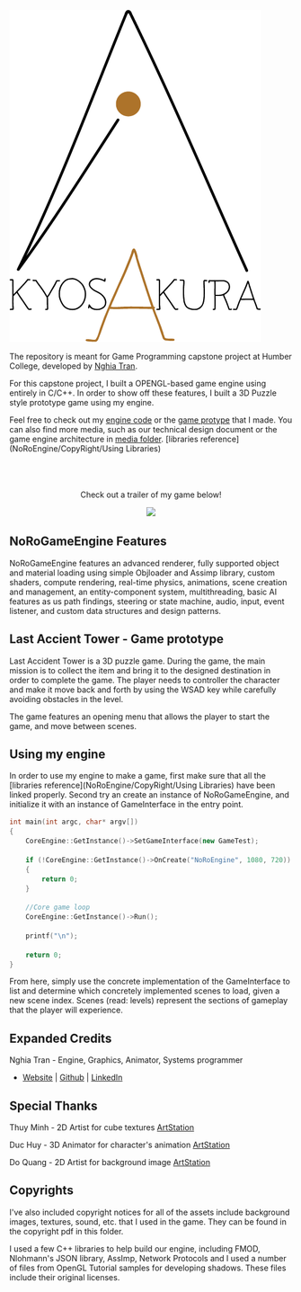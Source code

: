 ![NoRo Logo](/Media/logo.png)

The repository is meant for Game Programming capstone project at Humber College, developed by [Nghia Tran](http://kyosakura94.com/). 

For this capstone project, I built a OPENGL-based game engine using entirely in C/C++. In order to show off these features, I built a 3D Puzzle style prototype game using my engine.

Feel free to check out my [engine code](NoRoEngine/NoRoEngine/Engine/) or the [game protype](NoRoEngine/NoRoEngine/Game/) that I made. You can also find more media, such as our technical design document or the game engine architecture in [media folder](/Media). [libraries reference](NoRoEngine/CopyRight/Using Libraries)
<br></br>
<br></br>
<p align="center">Check out a trailer of my game below!</p>
<p align="center"><a href="https://youtu.be/c22WljzI1EA"><img src="http://i3.ytimg.com/vi/c22WljzI1EA/maxresdefault.jpg"></a></p>

## NoRoGameEngine Features

NoRoGameEngine features an advanced renderer, fully supported object and material loading using simple Objloader and Assimp library, custom shaders, compute rendering, real-time physics, animations, scene creation and management, an entity-component system, multithreading, basic AI features as us path findings, steering or state machine, audio, input,  event listener, and custom data structures and design patterns. 

## Last Accient Tower - Game prototype

Last Accident Tower is a 3D puzzle game. During the game, the main mission is to collect the item and bring it to the designed destination in order to complete the game. The player needs to controller the character and make it move back and forth by using the WSAD key while carefully avoiding obstacles in the level. 

The game features an opening menu that allows the player to start the game, and move between scenes.

## Using my engine

In order to use my engine to make a game, first make sure that all the [libraries reference](NoRoEngine/CopyRight/Using Libraries) have been linked properly. Second try an create an instance of NoRoGameEngine, and initialize it with an instance of GameInterface in the entry point.

```C++
int main(int argc, char* argv[]) 
{
	CoreEngine::GetInstance()->SetGameInterface(new GameTest);

	if (!CoreEngine::GetInstance()->OnCreate("NoRoEngine", 1080, 720))
	{
		return 0;
	}

	//Core game loop
	CoreEngine::GetInstance()->Run();

	printf("\n");

	return 0;
}
```

From here, simply use the concrete implementation of the GameInterface to list and determine which concretely implemented scenes to load, given a new scene index. Scenes (read: levels) represent the sections of gameplay that the player will experience.

## Expanded Credits

Nghia Tran - Engine, Graphics, Animator, Systems programmer
  * [Website](http://kyosakura94.com) | [Github](https://github.com/kyosakura94) | [LinkedIn](https://www.linkedin.com/in/nghiatran-0494/)

## Special Thanks

Thuy Minh - 2D Artist for cube textures  [ArtStation](http://kyosakura94.com)

Duc Huy - 3D Animator for character's animation [ArtStation](http://kyosakura94.com)

Do Quang - 2D Artist for background image [ArtStation](https://www.artstation.com/artwork/B1Wv8m)


## Copyrights

I've also included copyright notices for all of the assets include background images, textures, sound, etc. that I used in the game. They can be found in the copyright pdf in this folder.

I used a few C++ libraries to help build our engine, including FMOD, Nlohmann's JSON library, AssImp, Network Protocols and I used a number of files from OpenGL Tutorial samples for developing shadows. These files include their original licenses.
